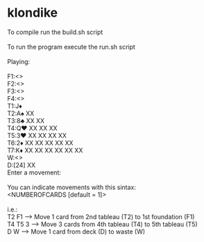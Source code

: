 # klondike
To compile run the build.sh script<br />
<br />
To run the program execute the run.sh script<br />
<br />
Playing:<br />
<br />
F1:<><br />
F2:<><br />
F3:<><br />
F4:<><br />
T1:J♦<br />
T2:A♠ XX<br />
T3:8♣ XX XX<br />
T4:Q♥ XX XX XX<br />
T5:3♥ XX XX XX XX<br />
T6:2♦ XX XX XX XX XX<br />
T7:K♦ XX XX XX XX XX XX<br />
W:<><br />
D:[24] XX<br />
Enter a movement:<br />
<br />
You can indicate movements with this sintax:<br />
<ORIGIN> <DESTINATION> <NUMBEROFCARDS [default = 1]><br />
<br />
i.e.:<br />
T2 F1 --> Move 1 card from 2nd tableau (T2) to 1st foundation (F1)<br />
T4 T5 3 --> Move 3 cards from 4th tableau (T4) to 5th tableau (T5)<br />
D W --> Move 1 card from deck (D) to waste (W)<br />


